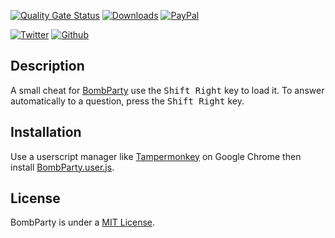 [![Quality Gate Status](https://sonarcloud.io/api/project_badges/measure?project=myerffoeg_bombparty&metric=alert_status)](https://sonarcloud.io/dashboard?id=myerffoeg_bombparty)
[![Downloads](https://img.shields.io/github/downloads/myerffoeg/bombparty/latest/total)](https://github.com/myerffoeg/bombparty/releases/latest/download/BombParty.user.js) 
[![PayPal](https://img.shields.io/badge/Donate-PayPal-ff3f59.svg)](https://www.paypal.me/myerffoeg) 

[![Twitter](https://img.shields.io/twitter/follow/myerffoeg.svg?style=social&label=Follow)](https://twitter.com/myerffoeg)
[![Github](https://img.shields.io/github/followers/myerffoeg.svg?label=Follow&style=social)](https://github.com/myerffoeg)

## Description
A small cheat for [BombParty](http://bombparty.sparklinlabs.com/) use the <kbd>Shift Right</kbd> key to load it. To answer automatically to a question, press the <kbd>Shift Right</kbd> key.

## Installation
Use a userscript manager like [Tampermonkey](https://chrome.google.com/webstore/detail/tampermonkey/dhdgffkkebhmkfjojejmpbldmpobfkfo?hl=en) on Google Chrome then install [BombParty.user.js](https://github.com/myerffoeg/bombparty/releases/latest/download/BombParty.user.js).

## License
BombParty is under a [MIT License](LICENSE.md).
